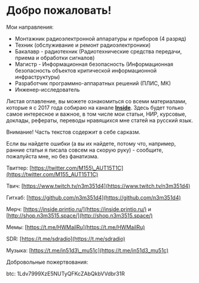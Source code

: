 # Добро пожаловать!

Мои направления:

* Монтажник радиоэлектронной аппаратуры и приборов \(4 разряд\)
* Техник \(обслуживание и ремонт радиоэлектроники\)
* Бакалавр - радиотехник \(Радиотехнические средства передачи, приема и обработки сигналов\)
* Магистр - Информационная безопасность \(Информационная безопасность объектов критической информационной инфраструктуры\)
* Разработчик программно-аппаратных решений \(ПЛИС, МК\)
* Инженер-исследователь

Листая оглавление, вы можете ознакомиться со всеми материалами, которые я с 2017 года собираю на канале [**Inside**](https://t.me/in51d3). Здесь будет только самое интересное и важное, в том числе мои статьи, НИР, курсовые, доклады, рефераты, переводы нравящихся мне статей на русский язык.

Внимание! Часть текстов содержит в себе сарказм.

Если вы найдете ошибки \(а вы их найдете, потому что, например, ранние статьи я писала совсем на скорую руку\) - сообщите, пожалуйста мне, но без фанатизма.



Твиттер: [https://twitter.com/M155\_AUT15T1C](https://twitter.com/M155_AUT15T1C)

Твич: [https://www.twitch.tv/n3m351d4](https://www.twitch.tv/n3m351d4)

Гитхаб: [https://github.com/n3m351d4](https://github.com/n3m351d4)

Мерч: [https://inside.printio.ru/](https://inside.printio.ru/) и [http://shop.n3m3515.space/](http://shop.n3m3515.space/)

Мемы: [https://t.me/HWMailRu](https://t.me/HWMailRu)

SDR: [https://t.me/sdradio](https://t.me/sdradio)

Музыка: [https://t.me/in51d3\_mu51c](https://t.me/in51d3_mu51c)

Добровольные пожертвования:

btc: 1Ldv7999XzE5NUTyQFKcZAbQkbVVdbr31R



